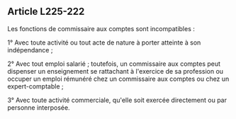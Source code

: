 Article L225-222
----
Les fonctions de commissaire aux comptes sont incompatibles :

1° Avec toute activité ou tout acte de nature à porter atteinte à son
indépendance ;

2° Avec tout emploi salarié ; toutefois, un commissaire aux comptes peut
dispenser un enseignement se rattachant à l'exercice de sa profession ou occuper
un emploi rémunéré chez un commissaire aux comptes ou chez un expert-comptable ;

3° Avec toute activité commerciale, qu'elle soit exercée directement ou par
personne interposée.
